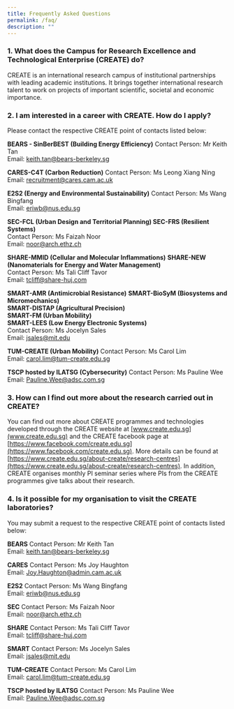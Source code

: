 ```yaml
---
title: Frequently Asked Questions
permalink: /faq/
description: ""
---
```

### 1. What does the Campus for Research Excellence and Technological Enterprise (CREATE) do?
CREATE is an international research campus of institutional partnerships with leading academic institutions. It brings together international research talent to work on projects of important scientific, societal and economic importance.
 
### 2. I am interested in a career with CREATE. How do I apply?
Please contact the respective CREATE point of contacts listed below:  

**BEARS - SinBerBEST (Building Energy Efficiency)**
Contact Person: Mr Keith Tan <br/>
Email: [keith.tan@bears-berkeley.sg](keith.tan@bears-berkeley.sg) <br/> 

**CARES-C4T (Carbon Reduction)**
Contact Person: Ms Leong Xiang Ning <br/>
Email: [recruitment@cares.cam.ac.uk ](recruitment@cares.cam.ac.uk ) <br/>

**E2S2 (Energy and Environmental Sustainability)**
Contact Person: Ms Wang Bingfang <br/>
Email: [eriwb@nus.edu.sg](eriwb@nus.edu.sg) <br/>

**SEC-FCL (Urban Design and Territorial Planning) 
SEC-FRS (Resilient Systems)** <br/> 
Contact Person: Ms Faizah Noor <br/> 
Email: [noor@arch.ethz.ch](noor@arch.ethz.ch) <br/> 

**SHARE-MMID (Cellular and Molecular Inflammations)** **SHARE-NEW (Nanomaterials for Energy and Water Management)** <br/> 
Contact Person: Ms Tali Cliff Tavor <br/> 
Email: [tcliff@share-huj.com](tcliff@share-huj.com) <br/> 

**SMART-AMR (Antimicrobial Resistance)**
**SMART-BioSyM (Biosystems and Micromechanics)** <br/> 
**SMART-DISTAP (Agricultural Precision)** <br/> 
**SMART-FM (Urban Mobility)** <br/>
**SMART-LEES (Low Energy Electronic Systems)** <br/> 
Contact Person: Ms Jocelyn Sales <br/> 
Email: [jsales@mit.edu](jsales@mit.edu) <br/> 

**TUM-CREATE (Urban Mobility)**
Contact Person: Ms Carol Lim <br/> 
Email: [carol.lim@tum-create.edu.sg](carol.lim@tum-create.edu.sg) <br/> 

**TSCP hosted by ILATSG (Cybersecurity)** 
Contact Person: Ms Pauline Wee <br/> 
Email: [Pauline.Wee@adsc.com.sg](Pauline.Wee@adsc.com.sg)<br/> 

### 3. How can I find out more about the research carried out in CREATE?
You can find out more about CREATE programmes and technologies developed through the CREATE website at [www.create.edu.sg](www.create.edu.sg) and the CREATE facebook page at [https://www.facebook.com/create.edu.sg](https://www.facebook.com/create.edu.sg). More details can be found at [https://www.create.edu.sg/about-create/research-centres](https://www.create.edu.sg/about-create/research-centres). In addition, CREATE organises monthly PI seminar series where PIs from the CREATE programmes give talks about their research.
 
### 4. Is it possible for my organisation to visit the CREATE laboratories?
You may submit a request to the respective CREATE point of contacts listed below:

**BEARS**
Contact Person: Mr Keith Tan<br/>
Email: keith.tan@bears-berkeley.sg<br/>

**CARES**
Contact Person: Ms Joy Haughton<br/>
Email: Joy.Haughton@admin.cam.ac.uk<br/>

**E2S2**
Contact Person: Ms Wang Bingfang<br/>
Email: eriwb@nus.edu.sg<br/>

**SEC**
Contact Person: Ms Faizah Noor<br/>
Email: noor@arch.ethz.ch<br/>

**SHARE**
Contact Person: Ms Tali Cliff Tavor<br/>
Email: tcliff@share-huj.com<br/>

**SMART**
Contact Person: Ms Jocelyn Sales<br/>
Email: jsales@mit.edu<br/>

**TUM-CREATE**
Contact Person: Ms Carol Lim<br/>
Email: carol.lim@tum-create.edu.sg<br/>

**TSCP hosted by ILATSG**
Contact Person: Ms Pauline Wee<br/>
Email: Pauline.Wee@adsc.com.sg<br/>